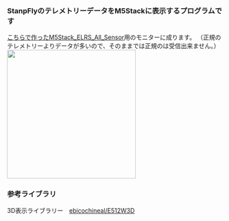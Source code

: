 ### StanpFlyのテレメトリーデータをM5Stackに表示するプログラムです

[こちらで作ったM5Stack_ELRS_All_Sensor](https://github.com/kobatan/M5StampFly_ELRS_All_Sensor)用のモニターに成ります。
（正規のテレメトリーよりデータが多いので、そのままでは正規のは受信出来ません。）
<img width=300 src="https://github.com/user-attachments/assets/a9c3d1cb-2070-46ec-a672-85f73d0ca519">

### 参考ライブラリ
3D表示ライブラリー　[ebicochineal/E512W3D](https://github.com/ebicochineal/E512W3D)


